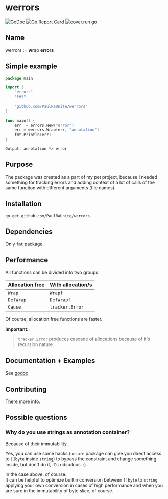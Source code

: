 # werrors
[![GoDoc](https://godoc.org/github.com/PaulRaUnite/werrors?status.svg)](https://godoc.org/github.com/PaulRaUnite/werrors)
[![Go Report Card](https://goreportcard.com/badge/github.com/PaulRaUnite/werrors)](https://goreportcard.com/report/github.com/PaulRaUnite/werrors)
[![cover.run go](https://cover.run/go/github.com/PaulRaUnite/werrors.svg)](https://cover.run/go/github.com/PaulRaUnite/werrors)
## Name

werrors := **w**rap **errors**

## Simple example

```go
package main

import (
    "errors"
    "fmt"
    
    "github.com/PaulRaUnite/werrors"
)

func main() {
    err := errors.New("error")
    err = werrors.Wrap(err, "annotation")
    fmt.Println(err)
}
```
`Output: annotation *> error`

## Purpose

The package was created as a part of my pet project,
because I needed something for tracking
errors and adding context of a lot of
calls of the same function with different arguments
(file names).

## Installation

`go get github.com/PaulRaUnite/werrors`

## Dependencies

Only `fmt` package.

## Performance

All functions can be divided into two groups:

Allocation free | With allocation/s
----------------|----------------
`Wrap`          | `Wrapf`
`DefWrap`       | `DefWrapf`
`Cause`         | `tracker.Error`

Of course, allocation free functions are faster.

**Important**:
  > `tracker.Error` produces cascade of allocations
  > because of it's recursion nature.
  
## Documentation + Examples

See [godoc](https://godoc.org/github.com/PaulRaUnite/werrors)

## Contributing

[There](/.github/CONTRIBUTING.md) more info.

## Possible questions

### Why do you use strings as annotation container?

Because of their immutability.

Yes, you can use some hacks (`unsafe` package can give
you direct access to `[]byte` inside `string`) to bypass
the constraint and change something inside,
but don't do it, it's ridiculous. :)

In the case above, of course.<br>
It can be helpful to optimize builtin conversion between
`[]byte` to `string` applying your own conversion 
in cases of high performance and when you are sure 
in the immutability of byte slice, of course.
